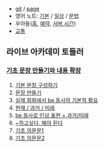 - [git](https://github.com/HyungjunAn/keep) / [page](https://hyungjunan.github.io/keep/)
- 영어 노트: [기본](en/basic.md) / [일상](en/daily.md) / [문법](en/grammar.md)
- 우아들([홈], [예약], [서버 시간])
- [교통]

[홈]: http://www.woorisoa.co.kr/main.php
[예약]: https://mobile.woorisoa.co.kr/
[서버 시간]: https://time.navyism.com/?host=https%3A%2F%2Fmobile.woorisoa.co.kr%2FMain
[교통]: etc/traffic.md

## 라이브 아카데미 토들러 

### [기초 문장 만들기와 내용 확장](https://youtube.com/playlist?list=PLEzsBdrpZXC8tdzAqQHEQ66TocGI-Kagh&si=TpEkuvuDadzCP7Ni)

1. [기본 문장 구성하기](https://www.youtube.com/watch?v=OGHo7apPWIY&list=PLEzsBdrpZXC8tdzAqQHEQ66TocGI-Kagh&index=1&t=5s&pp=iAQB)
1. [문장 만들기](https://www.youtube.com/watch?v=yJg0rrmRZhA&list=PLEzsBdrpZXC8tdzAqQHEQ66TocGI-Kagh&index=2&t=401s&pp=iAQB)
1. [실제 회화에서 be 동사의 기본적 활요](https://www.youtube.com/watch?v=0R6tL0ESm_U&list=PLEzsBdrpZXC8tdzAqQHEQ66TocGI-Kagh&index=3&pp=iAQB)
1. [현재 / 과거 / 미래](https://www.youtube.com/watch?v=c7_IqzxcaS0&list=PLEzsBdrpZXC8tdzAqQHEQ66TocGI-Kagh&index=4&t=30s&pp=iAQB)
1. [be 동사로 인상 표현 + 과거/미래](https://www.youtube.com/watch?v=MY6Y2wiXSLA&list=PLEzsBdrpZXC8tdzAqQHEQ66TocGI-Kagh&index=5&pp=iAQB)
1. [~하고싶다, 해야 된다](https://www.youtube.com/watch?v=kOi2P-HQIKs&list=PLEzsBdrpZXC8tdzAqQHEQ66TocGI-Kagh&index=6&pp=iAQB)
1. [기초 의문문1](https://www.youtube.com/watch?v=_FeHK1Vd7KM&list=PLEzsBdrpZXC8tdzAqQHEQ66TocGI-Kagh&index=7&pp=iAQB)
1. [기초 의문문2](https://www.youtube.com/watch?v=MDLG58YRPv4&list=PLEzsBdrpZXC8tdzAqQHEQ66TocGI-Kagh&index=8&pp=iAQB)

